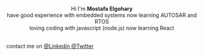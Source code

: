 <p align='center' > Hi I'm <b> Mostafa Elgohary </b>   <br>
have good experience with embedded systems now learning AUTOSAR and RTOS <br>
loving coding with javascript (node.js) now learning React <br>

<br>  contact me on  <a href='https://www.linkedin.com/in/mostafaelgohry0/'> @Linkedin </a> 
<a href='https://www.twitter.com/mostafaelgohry0/'> @Twitter </a> 

